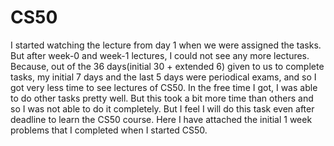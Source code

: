 
# CS50

I started watching the lecture from day 1 when we were assigned the tasks. But after week-0 and week-1 lectures, I could not see any more lectures. Because, out of the 36 days(initial 30 + extended 6) given to us to complete tasks, my initial 7 days and the last 5 days were periodical exams, and so I got very less time to see lectures of CS50. In the free time I got, I was able to do other tasks pretty well. But this took a bit more time than others and so I was not able to do it completely. But I feel I will do this task even after deadline to learn the CS50 course.
Here I have attached the initial 1 week problems that I completed when I started CS50.